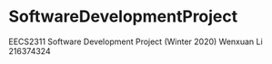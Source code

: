 # SoftwareDevelopmentProject
EECS2311 Software Development Project (Winter 2020)
Wenxuan Li 216374324

